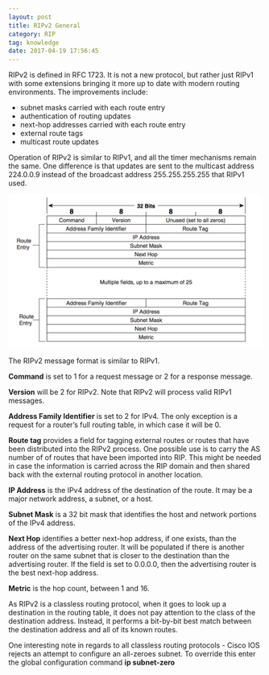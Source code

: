 ```yaml
---
layout: post
title: RIPv2 General
category: RIP
tag: knowledge
date: 2017-04-19 17:56:45
---
```

RIPv2 is defined in RFC 1723. It is not a new protocol, but rather just RIPv1 with some extensions bringing it more up to date with modern routing environments. The improvements include:
- subnet masks carried with each route entry
- authentication of routing updates
- next-hop addresses carried with each route entry
- external route tags
- multicast route updates

Operation of RIPv2 is similar to RIPv1, and all the timer mechanisms remain the same. One difference is that updates are sent to the multicast address 224.0.0.9 instead of the broadcast address 255.255.255.255 that RIPv1 used.

![RIPv2 Message Format][1]

The RIPv2 message format is similar to RIPv1.

**Command** is set to 1 for a request message or 2 for a response message.

**Version** will be 2 for RIPv2. Note that RIPv2 will process valid RIPv1 messages.

**Address Family Identifier** is set to 2 for IPv4. The only exception is a request for a router’s full routing table, in which case it will be 0.

**Route tag** provides a field for tagging external routes or routes that have been distributed into the RIPv2 process. One possible use is to carry the AS number of of routes that have been imported into RIP. This might be needed in case the information is carried across the RIP domain and then shared back with the external routing protocol in another location.

**IP Address** is the IPv4 address of the destination of the route. It may be a major network address, a subnet, or a host.

**Subnet Mask** is a 32 bit mask that identifies the host and network portions of the IPv4 address.

**Next Hop** identifies a better next-hop address, if one exists, than the address of the advertising router. It will be populated if there is another router on the same subnet that is closer to the destination than the advertising router. If the field is set to 0.0.0.0, then the advertising router is the best next-hop address.

**Metric** is the hop count, between 1 and 16.

As RIPv2 is a classless routing protocol, when it goes to look up a destination in the routing table, it does not pay attention to the class of the destination address. Instead, it performs a bit-by-bit best match between the destination address and all of its known routes.

One interesting note in regards to all classless routing protocols - Cisco IOS rejects an attempt to configure an all-zeroes subnet. To override this enter the global configuration command **ip subnet-zero**


[1]:	/assets/ripv2-message-format.png